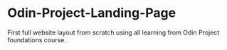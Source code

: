 # Odin-Project-Landing-Page
First full website layout from scratch using all learning from Odin Project foundations course.
